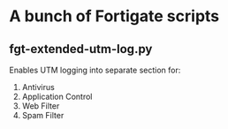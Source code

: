 # A bunch of Fortigate scripts

## fgt-extended-utm-log.py

Enables UTM logging into separate section for:

1. Antivirus
2. Application Control
3. Web Filter
4. Spam Filter

